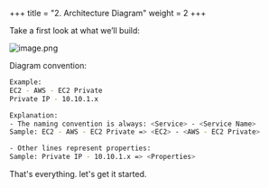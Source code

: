 +++
title = "2. Architecture Diagram"
weight = 2
+++


Take a first look at what we’ll build:


![image.png](/images/001-i-introduction/3-357314-image.png)


Diagram convention:


```bash
Example:
EC2 - AWS - EC2 Private
Private IP - 10.10.1.x

Explanation:
- The naming convention is always: <Service> - <Service Name>
Sample: EC2 - AWS - EC2 Private => <EC2> - <AWS - EC2 Private>

- Other lines represent properties:
Sample: Private IP - 10.10.1.x => <Properties>
```


That's everything. let's get it started.


